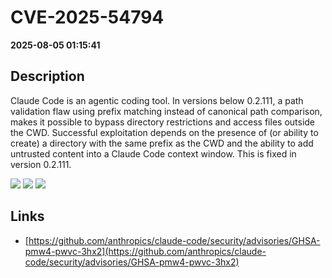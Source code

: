 # CVE-2025-54794

**2025-08-05 01:15:41**

## Description
Claude Code is an agentic coding tool. In versions below 0.2.111, a path validation flaw using prefix matching instead of canonical path comparison, makes it possible to bypass directory restrictions and access files outside the CWD. Successful exploitation depends on the presence of (or ability to create) a directory with the same prefix as the CWD and the ability to add untrusted content into a Claude Code context window. This is fixed in version 0.2.111.

![](https://img.shields.io/static/v1?label=Score&message=7.7&color=red)
![](https://img.shields.io/static/v1?label=Severity&message=HIGH&color=red)
![](https://img.shields.io/static/v1?label=CWE&message=Traversal&color=green)

## Links
- [https://github.com/anthropics/claude-code/security/advisories/GHSA-pmw4-pwvc-3hx2](https://github.com/anthropics/claude-code/security/advisories/GHSA-pmw4-pwvc-3hx2)
